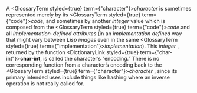  



A <GlossaryTerm styled={true} term={"character"}><i>character</i></GlossaryTerm> is sometimes represented merely by its <GlossaryTerm styled={true} term={"code"}><i>code</i></GlossaryTerm>, and sometimes by another *integer* value which is composed from the <GlossaryTerm styled={true} term={"code"}><i>code</i></GlossaryTerm> and all *implementation-defined attributes* (in an *implementation defined* way that might vary between *Lisp images* even in the same <GlossaryTerm styled={true} term={"implementation"}><i>implementation</i></GlossaryTerm>). This *integer* , returned by the function <DictionaryLink styled={true} term={"char-int"}><b>char-int</b></DictionaryLink>, is called the character’s “encoding.” There is no corresponding function from a character’s encoding back to the <GlossaryTerm styled={true} term={"character"}><i>character</i></GlossaryTerm> , since its primary intended uses include things like hashing where an inverse operation is not really called for. 




